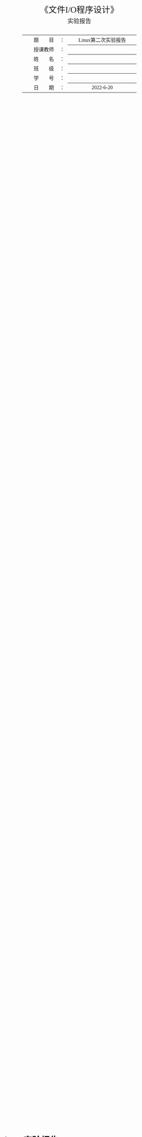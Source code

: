 <div class="cover" style="page-break-after:always;font-family:方正公文仿宋;width:100%;height:100%;border:none;margin: 0 auto;text-align:center;">
    <div style="width:60%;margin: 0 auto;height:0;padding-bottom:10%;">
        </br>
        <img src="https://s1.vika.cn/space/2022/06/11/f9da4f7f70174c899c960d7644cdaf76" alt="校名" style="width:100%;"/>
    </div>
    </br></br></br></br></br>
    <div style="width:60%;margin: 0 auto;height:0;padding-bottom:40%;">
        <img src="https://s1.vika.cn/space/2022/06/11/03e97917bb634f1b9468b3a4b9e2c5a7" alt="校徽" style="width:80%;"/>
	</div>
		</br></br></br>
    <span style="font-family:华文黑体Bold;text-align:center;font-size:20pt;margin: 10pt auto;line-height:30pt;">《文件I/O程序设计》</span>
    <p style="text-align:center;font-size:14pt;margin: 0 auto">实验报告 </p>
    </br>
    </br>
    <table style="border:none;text-align:center;width:72%;font-family:仿宋;font-size:14px; margin: 0 auto;">
    <tbody style="font-family:方正公文仿宋;font-size:12pt;">
    	<tr style="font-weight:normal;"> 
    		<td style="width:20%;text-align:right;">题　　目</td>
    		<td style="width:2%">：</td> 
    		<td style="width:40%;font-weight:normal;border-bottom: 1px solid;text-align:center;font-family:华文仿宋"> Linux第二次实验报告</td>     </tr>
    	<tr style="font-weight:normal;"> 
    		<td style="width:20%;text-align:right;">授课教师</td>
    		<td style="width:2%">：</td> 
    		<td style="width:40%;font-weight:normal;border-bottom: 1px solid;text-align:center;font-family:华文仿宋"></td>     </tr>
    	<tr style="font-weight:normal;"> 
    		<td style="width:20%;text-align:right;">姓　　名</td>
    		<td style="width:2%">：</td> 
    		<td style="width:40%;font-weight:normal;border-bottom: 1px solid;text-align:center;font-family:华文仿宋"> </td>     </tr>
        <tr style="font-weight:normal;"> 
    		<td style="width:20%;text-align:right;">班　　级</td>
    		<td style="width:2%">：</td> 
    		<td style="width:40%;font-weight:normal;border-bottom: 1px solid;text-align:center;font-family:华文仿宋"> </td>     </tr>
    	<tr style="font-weight:normal;"> 
    		<td style="width:20%;text-align:right;">学　　号</td>
    		<td style="width:2%">：</td> 
    		<td style="width:40%;font-weight:normal;border-bottom: 1px solid;text-align:center;font-family:华文仿宋"> </td>     </tr>
    	<tr style="font-weight:normal;"> 
    		<td style="width:20%;text-align:right;">日　　期</td>
    		<td style="width:2%">：</td> 
    		<td style="width:40%;font-weight:normal;border-bottom: 1px solid;text-align:center;font-family:华文仿宋">2022-6-20</td>     </tr>
    </tbody>              
    </table>
</div>



<!-- 注释语句：导出PDF时会在这里分页 -->

# Linux实验报告

## 实验目的 

基于Linux中文件I/O相关的应用开发，掌握有关文件操作函数的使用方法，并掌握生产者与消费者模式的程序开发。

## 实验内容

（1）先启动生产者进程，它负责创建模拟FIFO结构的文件（其实是一个普通文件，不能使用FIFO文件）并投入生产，向文件写入自动生成的字符，字符内容自定义。 

（2）后启动的消费者进程按照给定的数目进行消费。首先从文件中读取相应的数目的字符并在屏幕上显示，然后从文件中删除刚才消费过的数据。为了模拟FIFO结构，此时需要使用两次复制来实现文件内容的前移。 

（3）解决涉及的同步与互斥问题

## 实验步骤

### 基础概念

文件IO的概念：文件IO指的就是文件的输入输出。这里的输入输出是从内存的角度出发的，也就是说，输入就是从文件读取数据输入到内存中，输出就是从内存中读取数据输出到文件中。

文件描述符（file descriptor）：系统通过文件描述符(一个非负的整型值)将各种IO类型统一起来。这些IO类型包括普通文件，终端，管道，FIFO，设备，套接字等等。有了文件描述符，就可以使用一套统一的IO函数：open/read/write/close等

生产者消费者问题：
生产者消费者问题（英语：Producer-consumer problem），也称有限缓冲问题（英语：Bounded-buffer problem），是一个多线程同步问题的经典案例。
该问题描述了共享固定大小缓冲区的两个线程——即所谓的“生产者”和“消费者”——在实际运行时会发生的问题。生产者的主要作用是生成一定量的数据放到缓冲区中，然后重复此过程。与此同时，消费者也在缓冲区消耗这些数据。该问题的关键就是要保证生产者不会在缓冲区满时加入数据，消费者也不会在缓冲区中空时消耗数据。
要解决该问题，就必须让生产者在缓冲区满时休眠（要么干脆就放弃数据），等到下次消费者消耗缓冲区中的数据的时候，生产者才能被唤醒，开始往缓冲区添加数据。同样，也可以让消费者在缓冲区空时进入休眠，等到生产者往缓冲区添加数据之后，再唤醒消费者。通常采用进程间通信的方法解决该问题。如果解决方法不够完善，则容易出现死锁的情况。出现死锁时，两个线程都会陷入休眠，等待对方唤醒自己。该问题也能被推广到多个生产者和消费者的情形。

### 任务分析

首先明确本次实验需要两个程序同时运作，通过给一个公共的文件上锁、解锁解决同步与互斥问题。

### 设计程序流程 

根据实验要求设计程序流程，并采用图形形式展现。

#### 生产者流程

```flow
st=>start: constomer
e=>end: end
op=>operation: 创建FIFO文件
op0=>operation: 生产一个资源(按字典顺序产生字母)
op1=>operation: 上锁
op2=>operation: 解锁
c1=>condition: 生产数量达到总数
io=>inputoutput: 放入资源（字母写入文件）

st->op(right)->op0->op1->io->op2->c1(no)->op0
c1(yes)->e
```

#### 消费者流程

```mermaid
graph TD;
1(customer)
2[消费资源]
3{消费达到设定总数}
4[上锁]
5[创建临时文件tmp]
6[将剩下的数据拷贝到tmp]
7[tmp覆盖原文件]
8[解锁]
9[删除tmp]
10(end)
1-->2-->3--yes-->4-->5-->6-->7-->8-->9-->10
3--no-->2
```

### 程序分析

问题1：在一开始拿到样历代码时，直接运行发现并不能运行成功
原因：以为`lock_set`是封装好的函数，但是需要自己实现
解决方法：自己实现`lock_set`函数

需要给出**文件名**以及**操作类型**，根据相应操作，给文件进行上锁/解锁

### 程序调试

将生产者程序生产周期设定为1，生产总数设定为20。
将消费者程序消费资源的树木设定为10；

#### 运行生产者程序

文件myfifo的结果如下：
<img src="https://s1.vika.cn/space/2022/06/20/d9e8a9e48d994f63b1a0d71011897cf3" alt="image-20220620222610356" style="zoom:50%;" />

终端输出如下：
<img src="https://s1.vika.cn/space/2022/06/20/0289bcf4673d4ee5a5317952ea45f781" alt="image-20220620221803113" style="zoom:50%;" />

#### 运行消费者程序

文件myfifo结果：可以看出消耗了10个资源
<img src="https://s1.vika.cn/space/2022/06/20/892ee35e3d3a4f45b837518da4a94a93" alt="image-20220620222720605" style="zoom:50%;" />

终端输出如下：
<img src="https://s1.vika.cn/space/2022/06/20/f85193f928744344be0b37847d2895b4" alt="image-20220620222751312" style="zoom:50%;" />

## 实验总结

1. 本次实验很大程度上是基于消费者-生产者模型，只不过不是在终端，而是利用对于fifo文件的读写展现出来。经过本次实验，我不仅加深了对生产者-消费者魔性的理解，也能体会到同步互斥问题的更多细节。同时，对于文件IO也有了更加全面的了解
2. 在上学期的操作系统课上已经从理论方面理解过生产者消费者模型，本次是基于理论的基础上，在Linux的环境下使用代码实现一个偏向实际的问题。对于代码实现的细节掌握的更加熟练。



## 附录

### lock_set.c

```c++
#include <stdio.h>
#include <unistd.h>
#include <stdlib.h>
#include <string.h>
#include <fcntl.h>
#include "lock_set.c"

#define MAXLEN 10			 /* 缓冲区大小大值 */
#define ALPHABET 1			 /* 表示使用英文字符 */
#define ALPHABET_START 'a'	 /* 头一个字符，可以用 'A' */
#define COUNT_OF_ALPHABET 26 /* 字母字符的个数 */

#define DIGIT 2			  /* 表示使用数字字符 */
#define DIGIT_START '0'	  /* 头一个字符 */
#define COUNT_OF_DIGIT 10 /* 数字字符的个数 */

#define SIGN_TYPE ALPHABET			/* 本实例选用英文字符 */
const char *fifo_file = "./myfifo"; /* 仿真FIFO文件名 */
char buff[MAXLEN];					/* 缓冲区 */

/* 功能：生产一个字符并写入到仿真FIFO文件中 */
int product(void)
{
	int fd;
	unsigned int sign_type, sign_start, sign_count, size;
	static unsigned int counter = 0;

	/* 打开仿真FIFO文件 */
	if ((fd = open(fifo_file, O_CREAT | O_RDWR | O_APPEND, 0644)) < 0)
	{
		printf("Open fifo file error\n");
		exit(1);
	}

	sign_type = SIGN_TYPE;
	switch (sign_type)
	{
	case ALPHABET: /* 英文字符 */
	{
		sign_start = ALPHABET_START;
		sign_count = COUNT_OF_ALPHABET;
	}
	break;

	case DIGIT: /* 数字字符 */
	{
		sign_start = DIGIT_START;
		sign_count = COUNT_OF_DIGIT;
	}
	break;

	default:
	{
		return -1;
	}
	} /*end of switch*/

	sprintf(buff, "%c", (sign_start + counter));
	counter = (counter + 1) % sign_count;

	lock_set(fd, F_WRLCK); /* 上写锁 */
	if ((size = write(fd, buff, strlen(buff))) < 0)
	{
		printf("Producer: write error\n");
		return -1;
	}
	lock_set(fd, F_UNLCK); /* 解锁 */

	close(fd);
	return 0;
}

int main(int argc, char *argv[])
{
	int time_step = 1;	/* 生产周期 */
	int time_life = 10; /* 需要生产的资源总数 */

	if (argc > 1)
	{ /* 第一个参数表示生产周期 */
		sscanf(argv[1], "%d", &time_step);
	}
	if (argc > 2)
	{ /* 第二个参数表示需要生产的资源数 */
		sscanf(argv[2], "%d", &time_life);
	}
	while (time_life--)
	{
		if (product() < 0)
		{
			break;
		}
		sleep(time_step);
	}

	exit(EXIT_SUCCESS);
}
```

### producer.c

```c++
#include <stdio.h>
#include <unistd.h>
#include <stdlib.h>
#include <string.h>
#include <fcntl.h>
#include "lock_set.c"

#define MAXLEN 10			 /* 缓冲区大小大值 */
#define ALPHABET 1			 /* 表示使用英文字符 */
#define ALPHABET_START 'a'	 /* 头一个字符，可以用 'A' */
#define COUNT_OF_ALPHABET 26 /* 字母字符的个数 */

#define DIGIT 2			  /* 表示使用数字字符 */
#define DIGIT_START '0'	  /* 头一个字符 */
#define COUNT_OF_DIGIT 10 /* 数字字符的个数 */

#define SIGN_TYPE ALPHABET			/* 本实例选用英文字符 */
const char *fifo_file = "./myfifo"; /* 仿真FIFO文件名 */
char buff[MAXLEN];					/* 缓冲区 */

/* 功能：生产一个字符并写入到仿真FIFO文件中 */
int product(void)
{
	int fd;
	unsigned int sign_type, sign_start, sign_count, size;
	static unsigned int counter = 0;

	/* 打开仿真FIFO文件 */
	if ((fd = open(fifo_file, O_CREAT | O_RDWR | O_APPEND, 0644)) < 0)
	{
		printf("Open fifo file error\n");
		exit(1);
	}

	sign_type = SIGN_TYPE;
	switch (sign_type)
	{
	case ALPHABET: /* 英文字符 */
	{
		sign_start = ALPHABET_START;
		sign_count = COUNT_OF_ALPHABET;
	}
	break;

	case DIGIT: /* 数字字符 */
	{
		sign_start = DIGIT_START;
		sign_count = COUNT_OF_DIGIT;
	}
	break;

	default:
	{
		return -1;
	}
	} /*end of switch*/

	sprintf(buff, "%c", (sign_start + counter));
	counter = (counter + 1) % sign_count;

	lock_set(fd, F_WRLCK); /* 上写锁 */
	if ((size = write(fd, buff, strlen(buff))) < 0)
	{
		printf("Producer: write error\n");
		return -1;
	}
	lock_set(fd, F_UNLCK); /* 解锁 */

	close(fd);
	return 0;
}

int main(int argc, char *argv[])
{
	int time_step = 1;	/* 生产周期 */
	int time_life = 10; /* 需要生产的资源总数 */

	if (argc > 1)
	{ /* 第一个参数表示生产周期 */
		sscanf(argv[1], "%d", &time_step);
	}
	if (argc > 2)
	{ /* 第二个参数表示需要生产的资源数 */
		sscanf(argv[2], "%d", &time_life);
	}
	while (time_life--)
	{
		if (product() < 0)
		{
			break;
		}
		sleep(time_step);
	}

	exit(EXIT_SUCCESS);
}
```

### customer.c

```c++
#include <stdio.h>
#include <unistd.h>
#include <stdlib.h>
#include <string.h>
#include <fcntl.h>
#include "lock_set.c"

#define MAXLEN 10			 /* 缓冲区大小大值 */
#define ALPHABET 1			 /* 表示使用英文字符 */
#define ALPHABET_START 'a'	 /* 头一个字符，可以用 'A' */
#define COUNT_OF_ALPHABET 26 /* 字母字符的个数 */

#define DIGIT 2			  /* 表示使用数字字符 */
#define DIGIT_START '0'	  /* 头一个字符 */
#define COUNT_OF_DIGIT 10 /* 数字字符的个数 */

#define SIGN_TYPE ALPHABET			/* 本实例选用英文字符 */
const char *fifo_file = "./myfifo"; /* 仿真FIFO文件名 */
char buff[MAXLEN];					/* 缓冲区 */

/* 功能：生产一个字符并写入到仿真FIFO文件中 */
int product(void)
{
	int fd;
	unsigned int sign_type, sign_start, sign_count, size;
	static unsigned int counter = 0;

	/* 打开仿真FIFO文件 */
	if ((fd = open(fifo_file, O_CREAT | O_RDWR | O_APPEND, 0644)) < 0)
	{
		printf("Open fifo file error\n");
		exit(1);
	}

	sign_type = SIGN_TYPE;
	switch (sign_type)
	{
	case ALPHABET: /* 英文字符 */
	{
		sign_start = ALPHABET_START;
		sign_count = COUNT_OF_ALPHABET;
	}
	break;

	case DIGIT: /* 数字字符 */
	{
		sign_start = DIGIT_START;
		sign_count = COUNT_OF_DIGIT;
	}
	break;

	default:
	{
		return -1;
	}
	} /*end of switch*/

	sprintf(buff, "%c", (sign_start + counter));
	counter = (counter + 1) % sign_count;

	lock_set(fd, F_WRLCK); /* 上写锁 */
	if ((size = write(fd, buff, strlen(buff))) < 0)
	{
		printf("Producer: write error\n");
		return -1;
	}
	lock_set(fd, F_UNLCK); /* 解锁 */

	close(fd);
	return 0;
}

int main(int argc, char *argv[])
{
	int time_step = 1;	/* 生产周期 */
	int time_life = 10; /* 需要生产的资源总数 */

	if (argc > 1)
	{ /* 第一个参数表示生产周期 */
		sscanf(argv[1], "%d", &time_step);
	}
	if (argc > 2)
	{ /* 第二个参数表示需要生产的资源数 */
		sscanf(argv[2], "%d", &time_life);
	}
	while (time_life--)
	{
		if (product() < 0)
		{
			break;
		}
		sleep(time_step);
	}

	exit(EXIT_SUCCESS);
}
```



